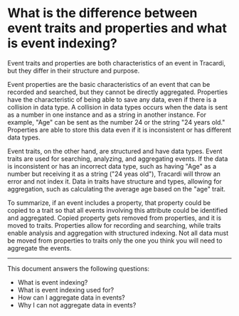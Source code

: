 # What is the difference between event traits and properties and what is event indexing?

Event traits and properties are both characteristics of an event in Tracardi, but they differ in their structure and
purpose.

Event properties are the basic characteristics of an event that can be recorded and searched, but they cannot be
directly aggregated. Properties have the characteristic of being able to save any data, even if there is a collision in
data type. A collision in data types occurs when the data is sent as a number in one instance and as a string in another
instance. For example, "Age" can be sent as the number 24 or the string "24 years old." Properties are able to store
this data even if it is inconsistent or has different data types.

Event traits, on the other hand, are structured and have data types. Event traits are used for searching, analyzing, and
aggregating events. If the data is inconsistent or has an incorrect data type, such as having "Age" as a number but
receiving it as a string ("24 yeas old"), Tracardi will throw an error and not index it. Data in traits have structure and
types, allowing for aggregation, such as calculating the average age based on the "age" trait.

To summarize, if an event includes a property, that property could be copied to a trait so that all events involving
this attribute could be identified and aggregated. Copied property gets removed from properties, and it is moved to traits. 
Properties allow for recording and searching, while traits enable analysis and aggregation with structured indexing.
Not all data must be moved from properties to traits only the one you think you will need to aggregate the events.

---
This document answers the following questions:
- What is event indexing?
- What is event indexing used for?
- How can I aggregate data in events?
- Why I can not aggregate data in events?
